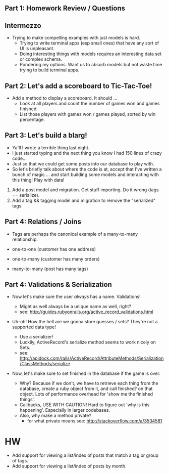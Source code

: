 ## Part 1: Homework Review / Questions

## Intermezzo

* Trying to make compelling examples with just models is hard.
  * Trying to write terminal apps (esp small ones) that have any sort of UI is unpleasant.
  * Doing interesting things with models requires an interesting data set or complex schema.
  * Pondering my options. Want us to absorb models but not waste time trying to build terminal apps.

## Part 2: Let's add a scoreboard to Tic-Tac-Toe!

* Add a method to display a scoreboard. It should ...
  * Look at all players and count the number of games won and games finished.
  * List those players with games won / games played, sorted by win percentage.

## Part 3: Let's build a blarg!

* Ya'll I wrote a terrible thing last night.
* I just started typing and the next thing you know I had 150 lines of crazy code...
* Just so that we could get some posts into our database to play with.
* So let's briefly talk about where the code is at, accept that I've written a bunch of magic ...
  and start building some models and interacting with this thing! Play with data!

1. Add a post model and migration. Get stuff importing. Do it wrong (tags == serialize).
2. Add a tag && tagging model and migration to remove the "serialized" tags.

## Part 4: Relations / Joins

* Tags are perhaps the canonical example of a many-to-many relationship.

* one-to-one (customer has one address)
* one-to-many (customer has many orders)
* many-to-many (post has many tags)

## Part 4: Validations & Serialization

* Now let's make sure the user *always* has a name. Validations!
  * Might as well always be a unique name as well, right?
  * see: http://guides.rubyonrails.org/active_record_validations.html

* Uh-oh! How the hell are we gonna store guesses / sets?
  They're not a supported data type!
  * Use a serializer!
  * Luckily, ActiveRecord's serialize method seems to work nicely on Sets.
  * see: http://apidock.com/rails/ActiveRecord/AttributeMethods/Serialization/ClassMethods/serialize

* Now, let's make sure to set finished in the database if the game is over.
  * Why? Because if we don't, we have to retrieve each thing from the
  database, create a ruby object from it, and call finished? on that object. Lots of performance overhead for 'show me the finished things'.
  * Callbacks, USE WITH CAUTION! Hard to figure out 'why is this happening'. Especially in larger codebases.
  * Also, why make a method private?
    * for what private means see: http://stackoverflow.com/a/3534581

# HW

* Add support for viewing a list/index of posts that match a tag or group of tags.
* Add support for viewing a list/index of posts by month.
